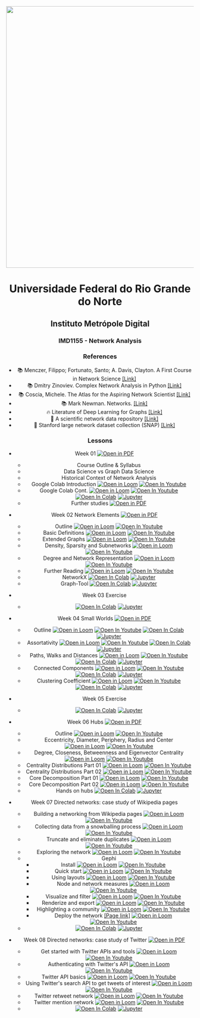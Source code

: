 <center><img width="700" src="https://drive.google.com/uc?export=view&id=1-4Ug5JFs9_5tmMfnGpLanRQIWZtF6PRn"></center>
<center>


# Universidade Federal do Rio Grande do Norte
## Instituto Metrópole Digital

### IMD1155 - Network Analysis

### References

- :books: Menczer, Filippo; Fortunato, Santo; A. Davis, Clayton. A First Course in Network Science [[Link]](https://www.cambridge.org/us/academic/subjects/physics/statistical-physics/first-course-network-science)
- :books: Dmitry Zinoviev. Complex Network Analysis in Python [[Link]](https://pragprog.com/titles/dzcnapy/complex-network-analysis-in-python/)
- :books: Coscia, Michele. The Atlas for the Aspiring Network Scientist [[Link]](https://www.networkatlas.eu/)
- :books: Mark Newman. Networks. [[Link]](https://www.amazon.com/Networks-Mark-Newman/dp/0198805098)
- :fire: Literature of Deep Learning for Graphs [[Link]](https://github.com/DeepGraphLearning/LiteratureDL4Graph)
- :mega: A scientific network data repository [[Link]](http://networkrepository.com/)
- :bookmark: Stanford large network dataset collection (SNAP) [[Link]](https://snap.stanford.edu/data/)

### Lessons

- Week 01 [![Open in PDF](https://img.shields.io/badge/-PDF-EC1C24?style=flat-square&logo=adobeacrobatreader)](https://github.com/ivanovitchm/network_analysis_2021/blob/main/week_01/week_01.pdf)
  - Course Outline & Syllabus
  - Data Science vs Graph Data Science
  - Historical Context of Network Analysis
  - Google Colab Introduction [![Open in Loom](https://img.shields.io/badge/-Video-83DA77?style=flat-square&logo=loom)](https://www.loom.com/share/8a4f0d34b3cb4d9ea04b6dcf0b3d1aca) [![Open In Youtube](https://img.shields.io/badge/-Video-ff0000?style=flat-square&logo=youtube)](https://youtu.be/qSM33kWgVU8)
  - Google Colab Cont. [![Open in Loom](https://img.shields.io/badge/-Video-83DA77?style=flat-square&logo=loom)](https://www.loom.com/share/d96cb0af7d9c4416bfe8145c93248a11) [![Open In Youtube](https://img.shields.io/badge/-Video-ff0000?style=flat-square&logo=youtube)](https://youtu.be/AR7LXN0MQhA) [![Open In Colab](https://colab.research.google.com/assets/colab-badge.svg)](http://colab.research.google.com/github/ivanovitchm/network_analysis_2021/blob/main/week_01/Python_Tutorial.ipynb) [![Jupyter](https://img.shields.io/badge/-Notebook-191A1B?style=flat-square&logo=jupyter)](https://github.com/ivanovitchm/network_analysis_2021/blob/main/week_01/Python_Tutorial.ipynb)
  - Further studies [![Open in PDF](https://img.shields.io/badge/-PDF-EC1C24?style=flat-square&logo=adobeacrobatreader)](https://github.com/ivanovitchm/network_analysis_2021/blob/main/week_01/optional.pdf)

- Week 02 Network Elements [![Open in PDF](https://img.shields.io/badge/-PDF-EC1C24?style=flat-square&logo=adobeacrobatreader)](https://github.com/ivanovitchm/network_analysis_2021/blob/main/week_02/week_02_network_elements.pdf)
  - Outline [![Open in Loom](https://img.shields.io/badge/-Video-83DA77?style=flat-square&logo=loom)](https://www.loom.com/share/d30a090f147140339cc958979e38c76b) [![Open In Youtube](https://img.shields.io/badge/-Video-ff0000?style=flat-square&logo=youtube)](https://youtu.be/WxQwA-5toj8)
  - Basic Definitions [![Open in Loom](https://img.shields.io/badge/-Video-83DA77?style=flat-square&logo=loom)](https://www.loom.com/share/38130b95c9644a14a4540c1d818e5da3) [![Open In Youtube](https://img.shields.io/badge/-Video-ff0000?style=flat-square&logo=youtube)](https://youtu.be/SzPtIoSUL5g)
  - Extended Graphs [![Open in Loom](https://img.shields.io/badge/-Video-83DA77?style=flat-square&logo=loom)](https://www.loom.com/share/7d3dcfdff501422ba29b2915ecfa4ffe) [![Open In Youtube](https://img.shields.io/badge/-Video-ff0000?style=flat-square&logo=youtube)](https://youtu.be/WM3KVLnPxxI)
  - Density, Sparsity and Subnetworks [![Open in Loom](https://img.shields.io/badge/-Video-83DA77?style=flat-square&logo=loom)](https://www.loom.com/share/feac228e694b4a31b5272012072e778f) [![Open In Youtube](https://img.shields.io/badge/-Video-ff0000?style=flat-square&logo=youtube)](https://youtu.be/Y5SJjP6-InE)
  - Degree and Network Representation [![Open in Loom](https://img.shields.io/badge/-Video-83DA77?style=flat-square&logo=loom)](https://www.loom.com/share/ffa649c95da3446793a365a7e1ec525c) [![Open In Youtube](https://img.shields.io/badge/-Video-ff0000?style=flat-square&logo=youtube)](https://youtu.be/YF072aChWHs)
  - Further Reading [![Open in Loom](https://img.shields.io/badge/-Video-83DA77?style=flat-square&logo=loom)](https://www.loom.com/share/239b000c9efd40ba86976a64d7b8b493) [![Open In Youtube](https://img.shields.io/badge/-Video-ff0000?style=flat-square&logo=youtube)](https://youtu.be/f_hqU3W51o4)
  - NetworkX [![Open In Colab](https://colab.research.google.com/assets/colab-badge.svg)](http://colab.research.google.com/github/ivanovitchm/network_analysis_2021/blob/main/week_02/networkx_network_elements.ipynb) [![Jupyter](https://img.shields.io/badge/-Notebook-191A1B?style=flat-square&logo=jupyter)](https://github.com/ivanovitchm/network_analysis_2021/blob/main/week_02/networkx_network_elements.ipynb)
  - Graph-Tool [![Open In Colab](https://colab.research.google.com/assets/colab-badge.svg)](http://colab.research.google.com/github/ivanovitchm/network_analysis_2021/blob/main/week_02/graph_tool_Network_elements.ipynb) [![Jupyter](https://img.shields.io/badge/-Notebook-191A1B?style=flat-square&logo=jupyter)](https://github.com/ivanovitchm/network_analysis_2021/blob/main/week_02/graph_tool_Network_elements.ipynb)

- Week 03 Exercise 
  - [![Open In Colab](https://colab.research.google.com/assets/colab-badge.svg)](http://colab.research.google.com/github/ivanovitchm/network_analysis_2021/blob/main/week_03/week_03_Exercise.ipynb) [![Jupyter](https://img.shields.io/badge/-Notebook-191A1B?style=flat-square&logo=jupyter)](https://github.com/ivanovitchm/network_analysis_2021/blob/main/week_03/week_03_Exercise.ipynb)

- Week 04 Small Worlds [![Open in PDF](https://img.shields.io/badge/-PDF-EC1C24?style=flat-square&logo=adobeacrobatreader)](https://github.com/ivanovitchm/network_analysis_2021/blob/main/week_04/Week%20%2304%20Small%20Worlds.pdf)
  - Outline [![Open in Loom](https://img.shields.io/badge/-Video-83DA77?style=flat-square&logo=loom)](https://www.loom.com/share/849c8c698e054999831dc58365578c96) [![Open In Youtube](https://img.shields.io/badge/-Video-ff0000?style=flat-square&logo=youtube)](https://youtu.be/90TU8HSdKjA) [![Open In Colab](https://colab.research.google.com/assets/colab-badge.svg)](http://colab.research.google.com/github/ivanovitchm/network_analysis_2021/blob/main/week_04/NetworkX.ipynb) [![Jupyter](https://img.shields.io/badge/-Notebook-191A1B?style=flat-square&logo=jupyter)](https://github.com/ivanovitchm/network_analysis_2021/blob/main/week_04/NetworkX.ipynb)
  - Assortativity [![Open in Loom](https://img.shields.io/badge/-Video-83DA77?style=flat-square&logo=loom)](https://www.loom.com/share/543cd3247270410bbcf2fcdd785a869d) [![Open In Youtube](https://img.shields.io/badge/-Video-ff0000?style=flat-square&logo=youtube)](https://youtu.be/EPF6HiCgan0) [![Open In Colab](https://colab.research.google.com/assets/colab-badge.svg)](http://colab.research.google.com/github/ivanovitchm/network_analysis_2021/blob/main/week_04/Assortativity.ipynb) [![Jupyter](https://img.shields.io/badge/-Notebook-191A1B?style=flat-square&logo=jupyter)](https://github.com/ivanovitchm/network_analysis_2021/blob/main/week_04/Assortativity.ipynb)
  - Paths, Walks and Distances [![Open in Loom](https://img.shields.io/badge/-Video-83DA77?style=flat-square&logo=loom)](https://www.loom.com/share/71c7dd54218e429090dfb331c8587e61) [![Open In Youtube](https://img.shields.io/badge/-Video-ff0000?style=flat-square&logo=youtube)](https://youtu.be/1Lhih_JSpt4) [![Open In Colab](https://colab.research.google.com/assets/colab-badge.svg)](http://colab.research.google.com/github/ivanovitchm/network_analysis_2021/blob/main/week_04/Walks%2C%20Paths%20and%20Distances.ipynb) [![Jupyter](https://img.shields.io/badge/-Notebook-191A1B?style=flat-square&logo=jupyter)](https://github.com/ivanovitchm/network_analysis_2021/blob/main/week_04/Walks%2C%20Paths%20and%20Distances.ipynb)
  - Connected Components [![Open in Loom](https://img.shields.io/badge/-Video-83DA77?style=flat-square&logo=loom)](https://www.loom.com/share/1bd9e8d7a8c7475391a96683aa3ece89) [![Open In Youtube](https://img.shields.io/badge/-Video-ff0000?style=flat-square&logo=youtube)](https://youtu.be/HD97S_JW_vw) [![Open In Colab](https://colab.research.google.com/assets/colab-badge.svg)](http://colab.research.google.com/github/ivanovitchm/network_analysis_2021/blob/main/week_04/Connected%20Components.ipynb) [![Jupyter](https://img.shields.io/badge/-Notebook-191A1B?style=flat-square&logo=jupyter)](https://github.com/ivanovitchm/network_analysis_2021/blob/main/week_04/Connected%20Components.ipynb)
  - Clustering Coefficient [![Open in Loom](https://img.shields.io/badge/-Video-83DA77?style=flat-square&logo=loom)](https://www.loom.com/share/551d589f33d542bfa39cab9101a9e400) [![Open In Youtube](https://img.shields.io/badge/-Video-ff0000?style=flat-square&logo=youtube)](https://youtu.be/OaQrokXyYF4) [![Open In Colab](https://colab.research.google.com/assets/colab-badge.svg)](http://colab.research.google.com/github/ivanovitchm/network_analysis_2021/blob/main/week_04/Clustering%20Coefficient.ipynb) [![Jupyter](https://img.shields.io/badge/-Notebook-191A1B?style=flat-square&logo=jupyter)](https://github.com/ivanovitchm/network_analysis_2021/blob/main/week_04/Clustering%20Coefficient.ipynb)
- Week 05 Exercise
  - [![Open In Colab](https://colab.research.google.com/assets/colab-badge.svg)](http://colab.research.google.com/github/ivanovitchm/network_analysis_2021/blob/main/week_05/Exercise_02.ipynb) [![Jupyter](https://img.shields.io/badge/-Notebook-191A1B?style=flat-square&logo=jupyter)](https://github.com/ivanovitchm/network_analysis_2021/blob/main/week_05/Exercise_02.ipynb)

- Week 06 Hubs [![Open in PDF](https://img.shields.io/badge/-PDF-EC1C24?style=flat-square&logo=adobeacrobatreader)](https://github.com/ivanovitchm/network_analysis_2021/blob/main/week_06/Week06.pdf)
  - Outline [![Open in Loom](https://img.shields.io/badge/-Video-83DA77?style=flat-square&logo=loom)](https://loom.com/share/5ace21389df843849a74c7b63b23563c) [![Open In Youtube](https://img.shields.io/badge/-Video-ff0000?style=flat-square&logo=youtube)](https://youtu.be/Tzsx7vUkcOA) 
  - Eccentricity, Diameter, Periphery, Radius and Center [![Open in Loom](https://img.shields.io/badge/-Video-83DA77?style=flat-square&logo=loom)](https://loom.com/share/d9429737e63d446d8207d908d23a5c06) [![Open In Youtube](https://img.shields.io/badge/-Video-ff0000?style=flat-square&logo=youtube)](https://youtu.be/ig9XKR1THuI) 
  - Degree, Closeness, Betweenness and Eigenvector Centrality [![Open in Loom](https://img.shields.io/badge/-Video-83DA77?style=flat-square&logo=loom)](https://loom.com/share/5c2f20f3bcee499eaf573ba15b6d0a32) [![Open In Youtube](https://img.shields.io/badge/-Video-ff0000?style=flat-square&logo=youtube)](https://youtu.be/I2A27uQEWeI) 
  - Centrality Distributions Part 01 [![Open in Loom](https://img.shields.io/badge/-Video-83DA77?style=flat-square&logo=loom)](https://loom.com/share/9f3687d600e347098765c8467ed4024a) [![Open In Youtube](https://img.shields.io/badge/-Video-ff0000?style=flat-square&logo=youtube)](https://youtu.be/J9Ya3FdJ7to) 
  - Centrality Distributions Part 02 [![Open in Loom](https://img.shields.io/badge/-Video-83DA77?style=flat-square&logo=loom)](https://loom.com/share/f3f75333aeca4c0f9dbcfd771047492a) [![Open In Youtube](https://img.shields.io/badge/-Video-ff0000?style=flat-square&logo=youtube)](https://youtu.be/ZBhXtnZx7t4) 
  - Core Decomposition Part 01 [![Open in Loom](https://img.shields.io/badge/-Video-83DA77?style=flat-square&logo=loom)](https://loom.com/share/02847da55f9542eeab52a483217b4074) [![Open In Youtube](https://img.shields.io/badge/-Video-ff0000?style=flat-square&logo=youtube)](https://youtu.be/ygNnt96lbM8)
  - Core Decomposition Part 02 [![Open in Loom](https://img.shields.io/badge/-Video-83DA77?style=flat-square&logo=loom)](https://loom.com/share/d2a2f63530604904ad2fe83e421c5c03) [![Open In Youtube](https://img.shields.io/badge/-Video-ff0000?style=flat-square&logo=youtube)](https://youtu.be/L2EzAMCg2l4)
  - Hands on hubs [![Open In Colab](https://colab.research.google.com/assets/colab-badge.svg)](http://colab.research.google.com/github/ivanovitchm/network_analysis_2021/blob/main/week_06/Hubs.ipynb) [![Jupyter](https://img.shields.io/badge/-Notebook-191A1B?style=flat-square&logo=jupyter)](https://github.com/ivanovitchm/network_analysis_2021/blob/main/week_06/Hubs.ipynb)

- Week 07 Directed networks: case study of Wikipedia pages
  - Building a networking from Wikipedia pages [![Open in Loom](https://img.shields.io/badge/-Video-83DA77?style=flat-square&logo=loom)](https://loom.com/share/809147c3bfd64144bc31f12929d16f0a) [![Open In Youtube](https://img.shields.io/badge/-Video-ff0000?style=flat-square&logo=youtube)](https://youtu.be/EhOhCdkgmxs) 
  - Collecting data from a snowballing process [![Open in Loom](https://img.shields.io/badge/-Video-83DA77?style=flat-square&logo=loom)](https://loom.com/share/8699a43ceb634bf9814ab4c7ce939af7) [![Open In Youtube](https://img.shields.io/badge/-Video-ff0000?style=flat-square&logo=youtube)](https://youtu.be/RdU6Kj9N_ow) 
  - Truncate and eliminate duplicates [![Open in Loom](https://img.shields.io/badge/-Video-83DA77?style=flat-square&logo=loom)](https://loom.com/share/4ae4c277a136420486a8fefba06dcdc7) [![Open In Youtube](https://img.shields.io/badge/-Video-ff0000?style=flat-square&logo=youtube)](https://youtu.be/oOgjxfW3qtQ) 
  - Exploring the network [![Open in Loom](https://img.shields.io/badge/-Video-83DA77?style=flat-square&logo=loom)](https://loom.com/share/a154004b87f84940b965b81dbc3b1b04) [![Open In Youtube](https://img.shields.io/badge/-Video-ff0000?style=flat-square&logo=youtube)](https://youtu.be/UB_YiaOn5fo)
  - Gephi
    - Install [![Open in Loom](https://img.shields.io/badge/-Video-83DA77?style=flat-square&logo=loom)](https://loom.com/share/61631f96738744f1b8f7272126b95f21) [![Open In Youtube](https://img.shields.io/badge/-Video-ff0000?style=flat-square&logo=youtube)](https://youtu.be/knd18bGGKy8) 
    - Quick start [![Open in Loom](https://img.shields.io/badge/-Video-83DA77?style=flat-square&logo=loom)](https://loom.com/share/59bad93e8d8246e480c765fde01a6d16) [![Open In Youtube](https://img.shields.io/badge/-Video-ff0000?style=flat-square&logo=youtube)](https://youtu.be/fC0CHSAQCNo) 
    - Using layouts [![Open in Loom](https://img.shields.io/badge/-Video-83DA77?style=flat-square&logo=loom)](https://loom.com/share/b1037653a54646fb8fd29179442a44ff) [![Open In Youtube](https://img.shields.io/badge/-Video-ff0000?style=flat-square&logo=youtube)](https://youtu.be/pB95pUJk3Og) 
    - Node and network measures  [![Open in Loom](https://img.shields.io/badge/-Video-83DA77?style=flat-square&logo=loom)](https://loom.com/share/3098fe076c3b4ecbb0d784382767798e) [![Open In Youtube](https://img.shields.io/badge/-Video-ff0000?style=flat-square&logo=youtube)](https://youtu.be/KWfgZ9nSxW0) 
    - Visualize and filter [![Open in Loom](https://img.shields.io/badge/-Video-83DA77?style=flat-square&logo=loom)](https://loom.com/share/031a23a82679458aaadb5a1cd4f76b7c) [![Open In Youtube](https://img.shields.io/badge/-Video-ff0000?style=flat-square&logo=youtube)](https://youtu.be/_IOcN_Qg9JU) 
    - Renderize and export [![Open in Loom](https://img.shields.io/badge/-Video-83DA77?style=flat-square&logo=loom)](https://loom.com/share/3ded066b56f34436ba419867a2190209) [![Open In Youtube](https://img.shields.io/badge/-Video-ff0000?style=flat-square&logo=youtube)](https://youtu.be/y_uhf6jEjgA)
    - Highlighting a community [![Open in Loom](https://img.shields.io/badge/-Video-83DA77?style=flat-square&logo=loom)](https://loom.com/share/710458506c2a4d759cca47c571c0467f) [![Open In Youtube](https://img.shields.io/badge/-Video-ff0000?style=flat-square&logo=youtube)](https://youtu.be/vqQkbCIPIz8)
    - Deploy the network [[Page link]](https://ivanovitchm.github.io/network_analysis_2021/week_07/network/) [![Open in Loom](https://img.shields.io/badge/-Video-83DA77?style=flat-square&logo=loom)](https://loom.com/share/f31a2996b3c0438db7fac5fb18f5a54b) [![Open In Youtube](https://img.shields.io/badge/-Video-ff0000?style=flat-square&logo=youtube)](https://youtu.be/E3opzJbL0Bw)
  - [![Open In Colab](https://colab.research.google.com/assets/colab-badge.svg)](http://colab.research.google.com/github/ivanovitchm/network_analysis_2021/blob/main/week_07/Wikipedia.ipynb) [![Jupyter](https://img.shields.io/badge/-Notebook-191A1B?style=flat-square&logo=jupyter)](https://github.com/ivanovitchm/network_analysis_2021/blob/main/week_07/Wikipedia.ipynb)


- Week 08 Directed networks: case study of Twitter [![Open in PDF](https://img.shields.io/badge/-PDF-EC1C24?style=flat-square&logo=adobeacrobatreader)](https://github.com/ivanovitchm/network_analysis_2021/blob/main/week_08/Twitter%20Developer%20API%20.pdf)
  - Get started with Twitter APIs and tools [![Open in Loom](https://img.shields.io/badge/-Video-83DA77?style=flat-square&logo=loom)](https://loom.com/share/caccfa6d50c94d9083ad84acc2b8e92e) [![Open In Youtube](https://img.shields.io/badge/-Video-ff0000?style=flat-square&logo=youtube)](https://youtu.be/YNhACYyOLeQ)
  - Authenticating with Twitter's API [![Open in Loom](https://img.shields.io/badge/-Video-83DA77?style=flat-square&logo=loom)](https://loom.com/share/24be9582892540dc839f0b0aab6bdbcb) [![Open In Youtube](https://img.shields.io/badge/-Video-ff0000?style=flat-square&logo=youtube)](https://youtu.be/-_9A08JGTlA)
  - Twitter API basics [![Open in Loom](https://img.shields.io/badge/-Video-83DA77?style=flat-square&logo=loom)](https://loom.com/share/3c6ab04a03ec4d6aaf2c19335dee7b8d) [![Open In Youtube](https://img.shields.io/badge/-Video-ff0000?style=flat-square&logo=youtube)](https://youtu.be/V6TjQd-Acd8)
  - Using Twitter's search API to get tweets of interest [![Open in Loom](https://img.shields.io/badge/-Video-83DA77?style=flat-square&logo=loom)](https://loom.com/share/a44ed51ab1c349f1ada504b62465f23f) [![Open In Youtube](https://img.shields.io/badge/-Video-ff0000?style=flat-square&logo=youtube)](https://youtu.be/GZauafl8TFg)
  - Twitter retweet network [![Open in Loom](https://img.shields.io/badge/-Video-83DA77?style=flat-square&logo=loom)](https://loom.com/share/c8537c954b024bdfa28746ac22d28d23) [![Open In Youtube](https://img.shields.io/badge/-Video-ff0000?style=flat-square&logo=youtube)](https://youtu.be/2wzE57u_3Wk)
  - Twitter mention network [![Open in Loom](https://img.shields.io/badge/-Video-83DA77?style=flat-square&logo=loom)](https://loom.com/share/f2df1769bbea4486a8dac6eefa219c52) [![Open In Youtube](https://img.shields.io/badge/-Video-ff0000?style=flat-square&logo=youtube)](https://youtu.be/hxHZQhI4meU)
  - [![Open In Colab](https://colab.research.google.com/assets/colab-badge.svg)](http://colab.research.google.com/github/ivanovitchm/network_analysis_2021/blob/main/week_08/Twitter.ipynb) [![Jupyter](https://img.shields.io/badge/-Notebook-191A1B?style=flat-square&logo=jupyter)](https://github.com/ivanovitchm/network_analysis_2021/blob/main/week_08/Twitter.ipynb)
  
